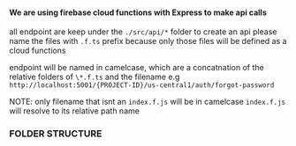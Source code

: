 #### We are using firebase cloud functions with Express to make api calls

all endpoint are keep under the `./src/api/*` folder to create an api please name the files with `.f.ts` prefix because only those files will be defined as a cloud functions

endpoint will be named in camelcase, which are a concatnation of the relative folders of `\*.f.ts` and the filename
e.g `http://localhost:5001/{PROJECT-ID}/us-central1/auth/forgot-password`

NOTE: only filename that isnt an `index.f.js` will be in camelcase `index.f.js` will resolve to its relative path name

### FOLDER STRUCTURE
